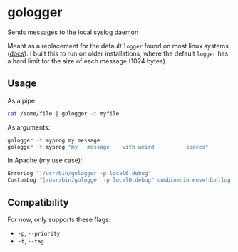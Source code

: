 # gologger

Sends messages to the local syslog daemon

Meant as a replacement for the default `logger` found on most linux systems ([docs](http://man7.org/linux/man-pages/man1/logger.1.html)). I built this to run on older installations, where the default `logger` has a hard limit for the size of each message (1024 bytes).

## Usage

As a pipe:

```bash
cat /some/file | gologger -t myfile
```

As arguments:

```bash
gologger -t myprog my message
gologger -t myprog "my   message    with weird          spaces"
```

In Apache (my use case):

```apache
ErrorLog "|/usr/bin/gologger -p local6.debug"
CustomLog "|/usr/bin/gologger -p local0.debug" combinedio env=!dontlog
```

## Compatibility

For now, only supports these flags:

* `-p`, `--priority`
* `-t`, `--tag`
